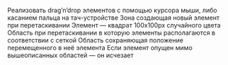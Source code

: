Реализовать drag’n’drop элементов с помощью курсора мыши, либо касанием пальца на тач-устройстве
Зона создающая новый элемент при перетаскивании
Элемент — квадрат 100х100px случайного цвета
Область при перетаскивании в которую элементы располагаются в соответствии с сеткой
Область сохраняющая положение перемещенного в неё элемента
Если элемент опущен мимо вышеописанных областей — он исчезает

